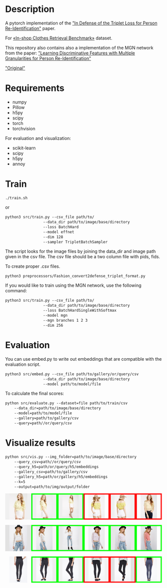 # Description
A pytorch implementation of the ["In Defense of the Triplet Loss for Person Re-Identification"](https://arxiv.org/abs/1703.07737) paper.

For [«In-shop Clothes Retrieval Benchmark»](http://mmlab.ie.cuhk.edu.hk/projects/DeepFashion.html) dataset.

This repository also contains also a implementation of the MGN network from the paper: 
["Learning Discriminative Features with Multiple Granularities for Person Re-Identification"](https://arxiv.org/abs/1804.01438)

["Original"](https://github.com/kilsenp/triplet-reid-pytorch)
# Requirements

- numpy
- Pillow
- h5py
- scipy
- torch
- torchvision


For evaluation and visualization:
- scikit-learn
- scipy
- h5py
- annoy

# Train
```
./train.sh
```
or

```
python3 src/train.py --csv_file path/to/ 
                 --data_dir path/to/image/base/directory 
                 --loss BatchHard
                 --model effnet
                 --dim 128
                 --sampler TripletBatchSampler
```
The script looks for the image files by joining the data_dir and image path given in the csv file.
The csv file should be a two column file with pids, fids.

To create proper .csv files.

```
python3 preprocessors/Fashion_convert2defense_triplet_format.py
```


If you would like to train using the MGN network, use the following command:

```
python3 src/train.py --csv_file path/to/ 
                 --data_dir path/to/image/base/directory 
                 --loss BatchHardSingleWithSoftmax
                 --model mgn
                 --mgn branches 1 2 3
                 --dim 256
```


# Evaluation

You can use embed.py to write out embeddings that are compatible with the 
evaluation script.


```
python3 src/embed.py --csv_file path/to/gallery/or/query/csv
                 --data_dir path/to/image/base/directory
                 --model path/to/model/file
```                 
To calculate the final scores:

```
python src/evaluate.py --dataset=file path/to/train/csv 
	--data_dir=path/to/image/base/directory
	--model=path/to/model/file
	--gallery=path/to/gallery/csv
	--query=path//or/query/csv
```
# Visualize results

```
python src/vis.py --img_folder=path/to/image/base/directory
	--query_csv=path//or/query/csv
	--query_h5=path/or/query/h5/embeddings
	--gallery_csv=path/to/gallery/csv
	--gallery_h5=path/or/gallery/h5/embeddings
	--k=5
	--output=path/to/img/output/folder
```

![alt text](./imgs/1.png)

![alt text](./imgs/2.png)

![alt text](./imgs/3.png)